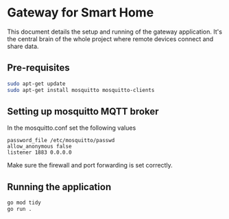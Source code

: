 # Gateway for Smart Home

This document details the setup and running of the gateway application. It's  the central brain of the whole project where remote devices connect and share data.

## Pre-requisites

```bash
sudo apt-get update
sudo apt-get install mosquitto mosquitto-clients
```

## Setting up mosquitto MQTT broker
In the mosquitto.conf set the following values

```
password_file /etc/mosquitto/passwd
allow_anonymous false
listener 1883 0.0.0.0
```

Make sure the firewall and port forwarding is set correctly.

## Running the application

```bash
go mod tidy
go run .
```
